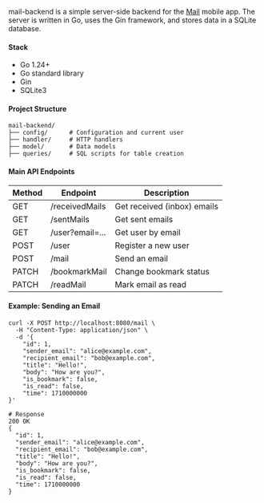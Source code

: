 mail-backend is a simple server-side backend for the [Mail](https://github.com/Gram-git/Mail) mobile app.
The server is written in Go, uses the Gin framework, and stores data in a SQLite database.

#### Stack
- Go 1.24+
- Go standard library
- Gin
- SQLite3

#### Project Structure
```
mail-backend/
├── config/      # Configuration and current user
├── handler/     # HTTP handlers
├── model/       # Data models
├── queries/     # SQL scripts for table creation
```

#### Main API Endpoints
| Method | Endpoint             | Description                      |
|--------|----------------------|----------------------------------|
| GET    | /receivedMails       | Get received (inbox) emails      |
| GET    | /sentMails           | Get sent emails                  |
| GET    | /user?email=...      | Get user by email                |
| POST   | /user                | Register a new user              |
| POST   | /mail                | Send an email                    |
| PATCH  | /bookmarkMail        | Change bookmark status           |
| PATCH  | /readMail            | Mark email as read               |

#### Example: Sending an Email
```
curl -X POST http://localhost:8080/mail \
  -H "Content-Type: application/json" \
  -d '{
    "id": 1,
    "sender_email": "alice@example.com",
    "recipient_email": "bob@example.com",
    "title": "Hello!",
    "body": "How are you?",
    "is_bookmark": false,
    "is_read": false,
    "time": 1710000000
}'

# Response
200 OK
{
  "id": 1,
  "sender_email": "alice@example.com",
  "recipient_email": "bob@example.com",
  "title": "Hello!",
  "body": "How are you?",
  "is_bookmark": false,
  "is_read": false,
  "time": 1710000000
}
```